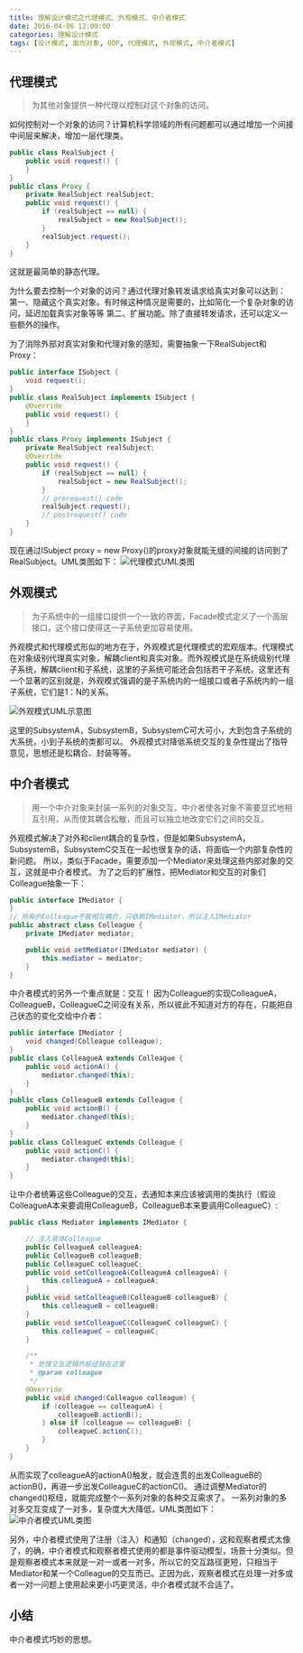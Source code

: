 ```yaml
---
title: 理解设计模式之代理模式、外观模式、中介者模式
date: 2016-04-06 12:00:00
categories: 理解设计模式
tags: [设计模式, 面向对象, OOP, 代理模式, 外观模式, 中介者模式]
---
```


## 代理模式
> 为其他对象提供一种代理以控制对这个对象的访问。

如何控制对一个对象的访问？计算机科学领域的所有问题都可以通过增加一个间接中间层来解决，增加一层代理类。
```java
public class RealSubject {
    public void request() {
    }
}
public class Proxy {
    private RealSubject realSubject;
    public void request() {
        if (realSubject == null) {
            realSubject = new RealSubject();
        }
        realSubject.request();
    }
}
```
这就是最简单的静态代理。
<!-- more -->
为什么要去控制一个对象的访问？通过代理对象转发请求给真实对象可以达到：
第一、隐藏这个真实对象。有时候这种情况是需要的，比如简化一个复杂对象的访问，延迟加载真实对象等等
第二、扩展功能。除了直接转发请求，还可以定义一些额外的操作。

为了消除外部对真实对象和代理对象的感知，需要抽象一下RealSubject和Proxy：
```java
public interface ISubject {
    void request();
}
public class RealSubject implements ISubject {
    @Override
    public void request() {
    }
}
public class Proxy implements ISubject {
    private RealSubject realSubject;
    @Override
    public void request() {
        if (realSubject == null) {
            realSubject = new RealSubject();
        }
        // prerequest() code
        realSubject.request();
        // postrequest() code
    }
}
```
现在通过ISubject proxy = new Proxy()的proxy对象就能无缝的间接的访问到了RealSubject。UML类图如下：
![代理模式UML类图](/images/dp_uml_proxy.png)

## 外观模式
> 为子系统中的一组接口提供一个一致的界面，Facade模式定义了一个高层接口，这个接口使得这一子系统更加容易使用。

外观模式和代理模式形似的地方在于，外观模式是代理模式的宏观版本。代理模式在对象级别代理真实对象，解耦client和真实对象。而外观模式是在系统级别代理子系统，解耦client和子系统，这里的子系统可能还会包括若干子系统。这里还有一个显著的区别就是，外观模式强调的是子系统内的一组接口或者子系统内的一组子系统，它们是1：N的关系。

![外观模式UML示意图](/images/dp_uml_facade.png)

这里的SubsystemA，SubsystemB，SubsystemC可大可小，大到包含子系统的大系统，小到子系统的类都可以。
外观模式对降低系统交互的复杂性提出了指导意见，思想还是松耦合、封装等等。

## 中介者模式
> 用一个中介对象来封装一系列的对象交互。中介者使各对象不需要显式地相互引用，从而使其耦合松散，而且可以独立地改变它们之间的交互。

外观模式解决了对外和client耦合的复杂性，但是如果SubsystemA，SubsystemB，SubsystemC交互在一起也很复杂的话，将面临一个内部复杂性的新问题。
所以，类似于Facade，需要添加一个Mediator来处理这些内部对象的交互，这就是中介者模式。
为了之后的扩展性，把Mediator和交互的对象们Colleague抽象一下：
```java
public interface IMediator {
}
// 所有的Colleague不能相互耦合，只依赖IMediator，所以注入IMediator
public abstract class Colleague {
    private IMediator mediator;

    public void setMediator(IMediator mediator) {
        this.mediator = mediator;
    }
}
```
中介者模式的另外一个重点就是：交互！
因为Colleague的实现ColleagueA，ColleagueB，ColleagueC之间没有关系，所以彼此不知道对方的存在，只能把自己状态的变化交给中介者：
```java
public interface IMediator {
    void changed(Colleague colleague);
}
public class ColleagueA extends Colleague {
    public void actionA() {
        mediator.changed(this);
    }
}
public class ColleagueB extends Colleague {
    public void actionB() {
        mediator.changed(this);
    }
}
public class ColleagueC extends Colleague {
    public void actionC() {
        mediator.changed(this);
    }
}
```
让中介者统筹这些Colleague的交互，去通知本来应该被调用的类执行（假设ColleagueA本来要调用ColleagueB，ColleagueB本来要调用ColleagueC）:
```java
public class Mediator implements IMediator {

    // 注入具体Colleague
    public ColleagueA colleagueA;
    public ColleagueB colleagueB;
    public ColleagueC colleagueC;
    public void setColleagueA(ColleagueA colleagueA) {
        this.colleagueA = colleagueA;
    }
    public void setColleagueB(ColleagueB colleagueB) {
        this.colleagueB = colleagueB;
    }
    public void setColleagueC(ColleagueC colleagueC) {
        this.colleagueC = colleagueC;
    }

    /**
     * 处理交互逻辑的枢纽就在这里
     * @param colleague
     */
    @Override
    public void changed(Colleague colleague) {
        if (colleague == colleagueA) {
            colleagueB.actionB();
        } else if (colleague == colleagueB) {
            colleagueC.actionC();
        }
    }
}
```
从而实现了colleagueA的actionA()触发，就会连贯的出发ColleagueB的actionB()，再进一步出发ColleagueC的actionC()。
通过调整Mediator的changed()枢纽，就能完成整个一系列对象的各种交互需求了。
一系列对象的多对多交互变成了一对多，复杂度大大降低，UML类图如下：
![中介者模式UML类图](/images/dp_uml_mediator.png)

另外，中介者模式使用了注册（注入）和通知（changed），这和观察者模式太像了，的确，中介者模式和观察者模式使用的都是事件驱动模型，场景十分类似。但是观察者模式本来就是一对一或者一对多，所以它的交互路径更短，只相当于Mediator和某一个Colleague的交互而已。正因为此，观察者模式在处理一对多或者一对一问题上使用起来更小巧更灵活，中介者模式就不合适了。

## 小结
中介者模式巧妙的思想。
